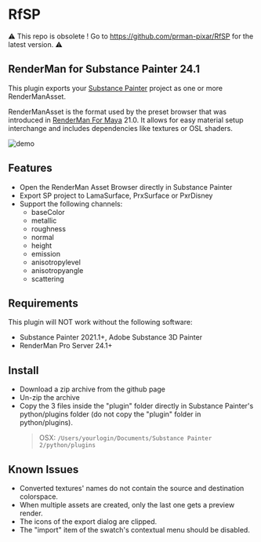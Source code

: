 # RfSP

:warning: This repo is obsolete ! Go to https://github.com/prman-pixar/RfSP for the latest version. :warning:

## RenderMan for Substance Painter 24.1

This plugin exports your [Substance Painter](https://www.allegorithmic.com/products/substance-painter) project as one or more RenderManAsset.

RenderManAsset is the format used by the preset browser that was introduced in [RenderMan For Maya](https://rmanwiki.pixar.com/display/REN/RenderMan+for+Maya) 21.0. It allows for easy material setup interchange and includes dependencies like textures or OSL shaders.

![demo](img/rfsp.24.1.gif)

## Features

* Open the RenderMan Asset Browser directly in Substance Painter
* Export SP project to LamaSurface, PrxSurface or PxrDisney
* Support the following channels:
  * baseColor
  * metallic
  * roughness
  * normal
  * height
  * emission
  * anisotropylevel
  * anisotropyangle
  * scattering

## Requirements

This plugin will NOT work without the following software:

* Substance Painter 2021.1+, Adobe Substance 3D Painter
* RenderMan Pro Server 24.1+

## Install

* Download a zip archive from the github page
* Un-zip the archive
* Copy the 3 files inside the "plugin" folder directly in Substance Painter's python/plugins folder (do not copy the "plugin" folder in python/plugins).
  > OSX: `/Users/yourlogin/Documents/Substance Painter 2/python/plugins`

## Known Issues

* Converted textures' names do not contain the source and destination colorspace.
* When multiple assets are created, only the last one gets a preview render.
* The icons of the export dialog are clipped.
* The "import" item of the swatch's contextual menu should be disabled.
